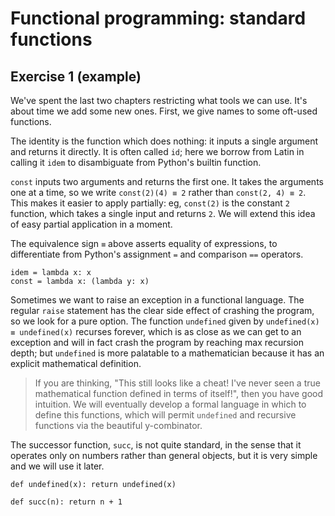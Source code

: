 # Functional programming: standard functions

## Exercise 1 (example)

We've spent the last two chapters restricting what tools we can use. It's about time we add some new ones. First, we
give names to some oft-used functions.

The identity is the function which does nothing: it inputs a single argument and returns it directly. It is often
called `id`; here we borrow from Latin in calling it `idem` to disambiguate from Python's builtin function.

`const` inputs two arguments and returns the first one. It takes the arguments one at a time, so we write
`const(2)(4) ≡ 2` rather than `const(2, 4) ≡ 2`. This makes it easier to apply partially: eg, `const(2)` is the constant
`2` function, which takes a single input and returns `2`. We will extend this idea of easy partial application in a
moment.

The equivalence sign `≡` above asserts equality of expressions, to differentiate from Python's assignment `=` and
comparison `==` operators.

```python3
idem = lambda x: x
const = lambda x: (lambda y: x)
```

Sometimes we want to raise an exception in a functional language. The regular `raise` statement has the clear side
effect of crashing the program, so we look for a pure option. The function `undefined` given by
`undefined(x) ≡ undefined(x)` recurses forever, which is as close as we can get to an exception and will in fact crash
the program by reaching max recursion depth; but `undefined` is more palatable to a mathematician because it has an
explicit mathematical definition.

> If you are thinking, "This still looks like a cheat! I've never seen a true mathematical function defined in terms of
> itself!", then you have good intuition. We will eventually develop a formal language in which to define this
> functions, which will permit `undefined` and recursive functions via the beautiful y-combinator.

The successor function, `succ`, is not quite standard, in the sense that it operates only on numbers rather than general
objects, but it is very simple and we will use it later.

```python3
def undefined(x): return undefined(x)

def succ(n): return n + 1
```

